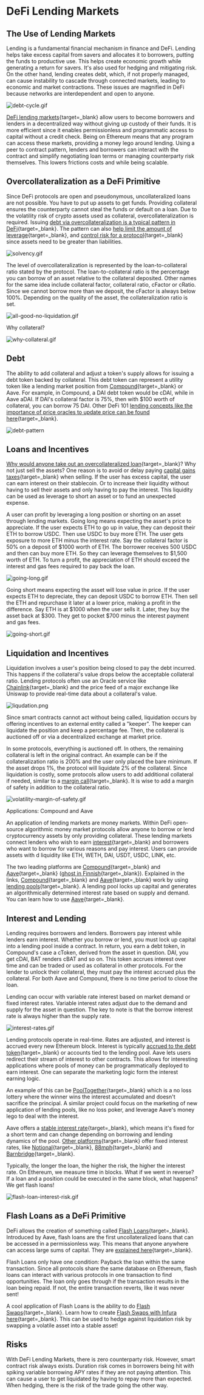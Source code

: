 # DeFi Lending Markets

## The Use of Lending Markets

Lending is a fundamental financial mechanism in finance and DeFi. Lending helps take excess capital from savers and allocates it to borrowers, putting the funds to productive use. This helps create economic growth while generating a return for savers. It's also used for hedging and mitigating risk. On the other hand, lending creates debt, which, if not properly managed, can cause instability to cascade through connected markets, leading to economic and market contractions. These issues are magnified in DeFi because networks are interdependent and open to anyone.

![debt-cycle.gif](../../../img/S05/debt-cycle.gif)

[DeFi lending markets](https://www.leewayhertz.com/how-defi-lending-works/){target=\_blank} allow users to become borrowers and lenders in a decentralized way without giving up custody of their funds. It is more efficient since it enables permissionless and programmatic access to capital without a credit check. Being on Ethereum means that any program can access these markets, providing a money lego around lending. Using a peer to contract pattern, lenders and borrowers can interact with the contract and simplify negotiating loan terms or managing counterparty risk themselves. This lowers frictions costs and while being scalable.

## Overcollateralization as a DeFi Primitive

Since DeFi protocols are open and pseudonymous, uncollateralized loans are not possible. You have to put up assets to get funds. Providing collateral ensures the counterparty cannot steal the funds or default on a loan. Due to the volatility risk of crypto assets used as collateral, overcollateralization is required. Issuing [debt via overcollateralization is a typical pattern in DeFi](https://forum.openzeppelin.com/t/introduction-to-the-overcollateralized-loan-pattern-defi-primitive-and-its-security-considerations/2141){target=\_blank}. The pattern can also [help limit the amount of leverage](https://peakd.com/defi/@culgin/overcollateralization-in-defi-is-it-good-or-bad){target=\_blank}, and [control risk for a protocol](https://docs.aave.com/risk/asset-risk/adding-an-asset){target=\_blank} since assets need to be greater than liabilities.

![solvency.gif](../../../img/S05/solvency.gif)

The level of overcollateralization is represented by the loan-to-collateral ratio stated by the protocol. The loan-to-collateral ratio is the percentage you can borrow of an asset relative to the collateral deposited. Other names for the same idea include collateral factor, collateral ratio, cFactor or cRatio. Since we cannot borrow more than we deposit, the cFactor is always below 100%. Depending on the quality of the asset, the collateralization ratio is set.

![all-good-no-liquidation.gif](../../../img/S05/all-good-no-liquidation.gif)

Why collateral?

![why-collateral.gif](../../../img/S05/why-collateral.gif)

## Debt

The ability to add collateral and adjust a token's supply allows for issuing a debt token backed by collateral. This debt token can represent a utility token like a lending market position from [Compound](https://medium.com/compound-finance/supplying-assets-to-the-compound-protocol-ec2cf5df5aa){target=\_blank} or Aave. For example, in Compound, a DAI debt token would be cDAI, while in Aave aDAI. If DAI's collateral factor is 75%, then with $100 worth of collateral, you can borrow 75 DAI. Other DeFi 101 [lending concepts like the importance of price oracles to update price can be found here](https://forum.openzeppelin.com/t/defi-101-concepts-you-need-to-understand-before-using-a-defi-protocol/2577){target=\_blank}.

![debt-pattern](../../../img/S05/debt-pattern.gif)

## Loans and Incentives

[Why would anyone take out an overcollateralized loan](https://indexcoop.substack.com/p/introduction-1-compound-finance){target=\_blank}? Why not just sell the assets? One reason is to avoid or delay paying [capital gains taxes](https://en.wikipedia.org/wiki/Capital_gains_tax){target=\_blank} when selling. If the user has excess capital, the user can earn interest on their stablecoin. Or to increase their liquidity without having to sell their assets and only having to pay the interest. This liquidity can be used as leverage to short an asset or to fund an unexpected expense.

A user can profit by leveraging a long position or shorting on an asset through lending markets. Going long means expecting the asset's price to appreciate. If the user expects ETH to go up in value, they can deposit their ETH to borrow USDC. Then use USDC to buy more ETH. The user gets exposure to more ETH minus the interest rate. Say the collateral factor is 50% on a deposit of $1000 worth of ETH. The borrower receives 500 USDC and then can buy more ETH. So they can leverage themselves to $1,500 worth of ETH. To turn a profit, the appreciation of ETH should exceed the interest and gas fees required to pay back the loan.

![going-long.gif](../../../img/S05/going-long.gif)

Going short means expecting the asset will lose value in price. If the user expects ETH to depreciate, they can deposit USDC to borrow ETH. Then sell the ETH and repurchase it later at a lower price, making a profit in the difference. Say ETH is at $1000 when the user sells it. Later, they buy the asset back at $300. They get to pocket $700 minus the interest payment and gas fees.

![going-short.gif](../../../img/S05/going-short.gif)

## Liquidation and Incentives

Liquidation involves a user's position being closed to pay the debt incurred. This happens if the collateral's value drops below the acceptable collateral ratio. Lending protocols often use an Oracle service like [Chainlink](https://chain.link/){target=\_blank} and the price feed of a major exchange like Uniswap to provide real-time data about a collateral's value.

![liqudation.png](../../../img/S05/liqudation.gif)

Since smart contracts cannot act without being called, liquidation occurs by offering incentives to an external entity called a "keeper". The keeper can liquidate the position and keep a percentage fee. Then, the collateral is auctioned off or via a decentralized exchange at market price.

<!-- TODO: 🖼 Halting problem -> contracts need to be called -> incentive to call -> keeper to liquidate -->

In some protocols, everything is auctioned off. In others, the remaining collateral is left in the original contract. An example can be if the collateralization ratio is 200% and the user only placed the bare minimum. If the asset drops 1%, the protocol will liquidate 2% of the collateral. Since liquidation is costly, some protocols allow users to add additional collateral if needed, similar to a [margin call](https://www.investopedia.com/terms/m/margincall.asp){target=\_blank}. It is wise to add a margin of safety in addition to the collateral ratio.

![volatility-margin-of-safety.gif](../../../img/S05/volatility-margin-of-safety.gif)

Applications: Compound and Aave

An application of lending markets are money markets. Within DeFi open-source algorithmic money market protocols allow anyone to borrow or lend cryptocurrency assets by only providing collateral. These lending markets connect lenders who wish to earn [interest](https://www.investopedia.com/terms/i/interest.asp){target=\_blank} and borrowers who want to borrow for various reasons and pay interest. Users can provide assets with d liquidity like ETH, WETH, DAI, USDT, USDC, LINK, etc.

The two leading platforms are [Compound](https://compound.finance/documents/Compound.Whitepaper.pdf){target=\_blank} and [Aave](https://github.com/aave/aave-protocol/blob/master/docs/Aave_Protocol_Whitepaper_v1_0.pdf){target=\_blank} ([ghost in Finnish](https://aave.com/branding/){target=\_blank}). Explained in the links, [Compound](https://www.gemini.com/cryptopedia/what-is-compound-and-how-does-it-work){target=\_blank} and [Aave](https://docs.aave.com/developers/v/1.0/developing-on-aave/the-protocol/lendingpool){target=\_blank} work by using [lending pools](https://finematics.com/lending-and-borrowing-in-defi-explained/){target=\_blank}. A lending pool locks up capital and generates an algorithmically determined interest rate based on supply and demand. You can learn how to use [Aave](https://www.youtube.com/watch?v=IDzdrM4xjYw){target=\_blank}.

## Interest and Lending

Lending requires borrowers and lenders. Borrowers pay interest while lenders earn interest. Whether you borrow or lend, you must lock up capital into a lending pool inside a contract. In return, you earn a debt token, in Compound's case a cToken, derived from the asset in question. DAI, you get cDAI, BAT renders cBAT and so on. This token accrues interest over time and can be traded or used as collateral in other protocols. For the lender to unlock their collateral, they must pay the interest accrued plus the collateral. For both Aave and Compound, there is no time period to close the loan.

Lending can occur with variable rate interest based on market demand or fixed interest rates. Variable interest rates adjust due to the demand and supply for the asset in question. The key to note is that the borrow interest rate is always higher than the supply rate.

![interest-rates.gif](../../../img/S05/interest-rates.gif)

Lending protocols operate in real-time. Rates are adjusted, and interest is accrued every new Ethereum block. Interest is typically [accrued to the debt token](https://medium.com/compound-finance/faq-1a2636713b69){target=\_blank} or accounts tied to the lending pool. Aave lets users redirect their stream of interest to other contracts. This allows for interesting applications where pools of money can be programmatically deployed to earn interest. One can separate the marketing logic form the interest earning logic.

An example of this can be [PoolTogether](https://pooltogether.com/){target=\_blank} which is a no loss lottery where the winner wins the interest accumulated and doesn't sacrifice the principal. A similar project could focus on the marketing of new application of lending pools, like no loss poker, and leverage Aave's money lego to deal with the interest.

Aave offers a [stable interest rate](https://docs.aave.com/faq/borrowing){target=\_blank}, which means it's fixed for a short term and can change depending on borrowing and lending dynamics of the pool. [Other platforms](https://messari.io/article/fixed-income-protocols-the-next-wave-of-defi-innovation){target=\_blank} offer fixed interest rates, like [Notional](https://notional.finance/){target=\_blank}, [88mph](https://88mph.app/){target=\_blank} and [Barnbridge](https://barnbridge.com/){target=\_blank}.

Typically, the longer the loan, the higher the risk, the higher the interest rate. On Ethereum, we measure time in blocks. What if we went in reverse? If a loan and a position could be executed in the same block, what happens? We get flash loans!

![flash-loan-interest-risk.gif](../../../img/S05/flash-loan-interest-risk.gif)

## Flash Loans as a DeFi Primitive

DeFi allows the creation of something called [Flash Loans](https://www.gemini.com/cryptopedia/aave-flashloans#section-aave-flash-loans){target=\_blank}. Introduced by Aave, flash loans are the first uncollateralized loans that can be accessed in a permissionless way. This means that anyone anywhere can access large sums of capital. They are [explained here](https://finematics.com/flash-loans-explained/){target=\_blank}.

Flash Loans only have one condition: Payback the loan within the same transaction. Since all protocols share the same database on Ethereum, flash loans can interact with various protocols in one transaction to find opportunities. The loan only goes through if the transaction results in the loan being repaid. If not, the entire transaction reverts, like it was never sent!

A cool application of Flash Loans is the ability to do [Flash Swaps](https://medium.com/@bneiluj/flash-boys-arbitrage-dao-c0b96d094f93){target=\_blank}. Learn how to create [Flash Swaps with Infura here](https://blog.infura.io/build-a-flash-loan-arbitrage-bot-on-infura-part-i/){target=\_blank}. This can be used to hedge against liquidation risk by swapping a volatile asset into a stable asset!

## Risks

With DeFi Lending Markets, there is zero counterparty risk. However, smart contract risk always exists. Duration risk comes in borrowers being hit with spiking variable borrowing APY rates if they are not paying attention. This can cause a user to get liquidated by having to repay more than expected. When hedging, there is the risk of the trade going the other way.
